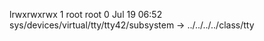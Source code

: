 lrwxrwxrwx 1 root root 0 Jul 19 06:52 sys/devices/virtual/tty/tty42/subsystem -> ../../../../class/tty
